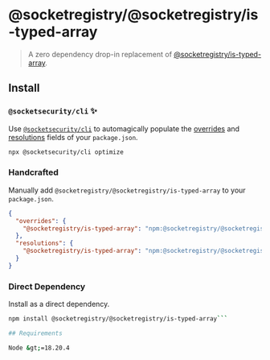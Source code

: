 # @socketregistry/@socketregistry/is-typed-array

> A zero dependency drop-in replacement of
> [@socketregistry/is-typed-array](https://www.npmjs.com/package/@socketregistry/is-typed-array).

## Install

### `@socketsecurity/cli` :sparkles:

Use [`@socketsecurity/cli`](https://www.npmjs.com/package/@socketsecurity/cli)
to automagically populate the
[overrides](https://docs.npmjs.com/cli/v9/configuring-npm/package-json#overrides)
and [resolutions](https://yarnpkg.com/configuration/manifest#resolutions) fields
of your `package.json`.

```sh
npx @socketsecurity/cli optimize
```

### Handcrafted

Manually add `@socketregistry/@socketregistry/is-typed-array` to your
`package.json`.

```json
{
  "overrides": {
    "@socketregistry/is-typed-array": "npm:@socketregistry/@socketregistry/is-typed-array@^1"
  },
  "resolutions": {
    "@socketregistry/is-typed-array": "npm:@socketregistry/@socketregistry/is-typed-array@^1"
  }
}
```

### Direct Dependency

Install as a direct dependency.

````sh
npm install @socketregistry/@socketregistry/is-typed-array```

## Requirements

Node &gt;=18.20.4
````
